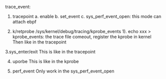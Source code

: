 trace_event:


1. tracepoint
a. enable
b. set_event
c. sys_perf_event_open: this mode can attach ebpf


2. k/retprobe
/sys/kernel/debug/tracing/kprobe_events
1). echo xxx > kprobe_events: the trace file comeout, register the kprobe in kernel 
Then like in the tracepoint


3.sys_enter/exit
This is like in the tracepoint

4. uporbe
This is like in the kprobe

5. perf_event
Only work in the sys_perf_event_open





